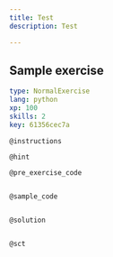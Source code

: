 ```yaml
---
title: Test
description: Test

---
```

## Sample exercise

```yaml
type: NormalExercise
lang: python
xp: 100
skills: 2
key: 61356cec7a
```


`@instructions`

`@hint`

`@pre_exercise_code`
```{python}

```

`@sample_code`
```{python}

```

`@solution`
```{python}

```

`@sct`
```{python}

```
